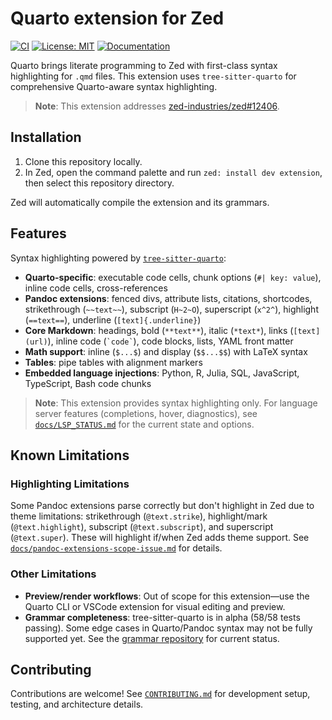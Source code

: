 # Quarto extension for Zed

[![CI](https://github.com/ck37/zed-quarto-extension/actions/workflows/ci.yml/badge.svg)](https://github.com/ck37/zed-quarto-extension/actions/workflows/ci.yml)
[![License: MIT](https://img.shields.io/badge/License-MIT-yellow.svg)](LICENSE)
[![Documentation](https://img.shields.io/badge/docs-available-blue)](docs/)

Quarto brings literate programming to Zed with first-class syntax highlighting for `.qmd` files. This extension uses `tree-sitter-quarto` for comprehensive Quarto-aware syntax highlighting.

> **Note**: This extension addresses [zed-industries/zed#12406](https://github.com/zed-industries/zed/issues/12406).

## Installation

1. Clone this repository locally.
2. In Zed, open the command palette and run `zed: install dev extension`, then select this repository directory.

Zed will automatically compile the extension and its grammars.

## Features

Syntax highlighting powered by [`tree-sitter-quarto`](https://github.com/ck37/tree-sitter-quarto):

- **Quarto-specific**: executable code cells, chunk options (`#| key: value`), inline code cells, cross-references
- **Pandoc extensions**: fenced divs, attribute lists, citations, shortcodes, strikethrough (`~~text~~`), subscript (`H~2~O`), superscript (`x^2^`), highlight (`==text==`), underline (`[text]{.underline}`)
- **Core Markdown**: headings, bold (`**text**`), italic (`*text*`), links (`[text](url)`), inline code (`` `code` ``), code blocks, lists, YAML front matter
- **Math support**: inline (`$...$`) and display (`$$...$$`) with LaTeX syntax
- **Tables**: pipe tables with alignment markers
- **Embedded language injections**: Python, R, Julia, SQL, JavaScript, TypeScript, Bash code chunks

> **Note**: This extension provides syntax highlighting only. For language server features (completions, hover, diagnostics), see [`docs/LSP_STATUS.md`](docs/LSP_STATUS.md) for the current state and options.

## Known Limitations

### Highlighting Limitations

Some Pandoc extensions parse correctly but don't highlight in Zed due to theme limitations: strikethrough (`@text.strike`), highlight/mark (`@text.highlight`), subscript (`@text.subscript`), and superscript (`@text.super`). These will highlight if/when Zed adds theme support. See [`docs/pandoc-extensions-scope-issue.md`](docs/pandoc-extensions-scope-issue.md) for details.

### Other Limitations

- **Preview/render workflows**: Out of scope for this extension—use the Quarto CLI or VSCode extension for visual editing and preview.
- **Grammar completeness**: tree-sitter-quarto is in alpha (58/58 tests passing). Some edge cases in Quarto/Pandoc syntax may not be fully supported yet. See the [grammar repository](https://github.com/ck37/tree-sitter-quarto) for current status.

## Contributing

Contributions are welcome! See [`CONTRIBUTING.md`](CONTRIBUTING.md) for development setup, testing, and architecture details.
